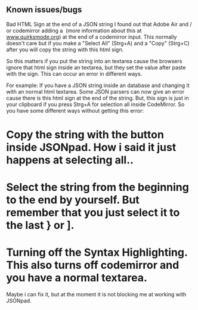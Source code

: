 ## Known issues/bugs ##

Bad HTML Sign at the end of a JSON string
I found out that Adobe Air and / or codemirror adding a &#8203;​ (more information about this at www.quirksmode.org) at the end of a codemirror input. This normally doesn't care but if you make a "Select All" (Strg+A) and a "Copy" (Strg+C) after you will copy the string with this html sign.

So this matters if you put the string into an textarea cause the browsers ignore that html sign inside an textarea, but they set the value after paste with the sign. This can occur an error in different ways.

For example: If you have a JSON string inside an database and changing it with an normal html textarea. Some JSON parsers can now give an error cause there is this html sign at the end of the string.
But, this sign is just in your clipboard if you press Strg+A for selection all inside CodeMirror. So you have some different ways without getting this error:

# Copy the string with the button inside JSONpad. How i said it just happens at selecting all..
# Select the string from the beginning to the end by yourself. But remember that you just select it to the last } or ].
# Turning off the Syntax Highlighting. This also turns off codemirror and you have a normal textarea.

Maybe i can fix it, but at the moment it is not blocking me at working with JSONpad.